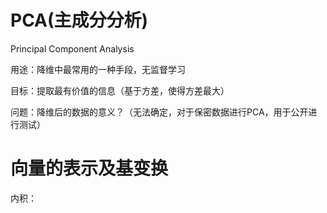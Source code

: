 # PCA(主成分分析)

Principal Component Analysis

用途：降维中最常用的一种手段，无监督学习

目标：提取最有价值的信息（基于方差，使得方差最大）

问题：降维后的数据的意义？（无法确定，对于保密数据进行PCA，用于公开进行测试）

# 向量的表示及基变换

内积：




